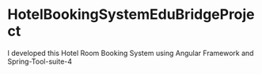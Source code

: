 # HotelBookingSystemEduBridgeProject
I developed this Hotel Room Booking System using Angular Framework and Spring-Tool-suite-4
